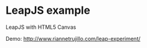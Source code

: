 LeapJS example
==============
LeapJS with HTML5 Canvas

Demo: http://www.riannetrujillo.com/leap-experiment/
